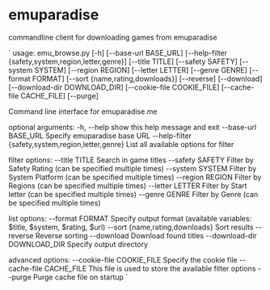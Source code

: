 # emuparadise
commandline client for downloading games from emuparadise

`
usage: emu_browse.py [-h] [--base-url BASE_URL]
                     [--help-filter {safety,system,region,letter,genre}]
                     [--title TITLE] [--safety SAFETY] [--system SYSTEM]
                     [--region REGION] [--letter LETTER] [--genre GENRE]
                     [--format FORMAT] [--sort {name,rating,downloads}]
                     [--reverse] [--download] [--download-dir DOWNLOAD_DIR]
                     [--cookie-file COOKIE_FILE] [--cache-file CACHE_FILE]
                     [--purge]

Command line interface for emuparadise.me

optional arguments:
  -h, --help            show this help message and exit
  --base-url BASE_URL   Specify emuparadise base URL
  --help-filter {safety,system,region,letter,genre}
                        List all available options for filter

filter options:
  --title TITLE         Search in game titles
  --safety SAFETY       Filter by Safety Rating (can be specified multiple
                        times)
  --system SYSTEM       Filter by System Platform (can be specified multiple
                        times)
  --region REGION       Filter by Regions (can be specified multiple times)
  --letter LETTER       Filter by Start letter (can be specified multiple
                        times)
  --genre GENRE         Filter by Genre (can be specified multiple times)

list options:
  --format FORMAT       Specify output format (available variables: $title,
                        $system, $rating, $url)
  --sort {name,rating,downloads}
                        Sort results
  --reverse             Reverse sorting
  --download            Download found titles
  --download-dir DOWNLOAD_DIR
                        Specify output directory

advanced options:
  --cookie-file COOKIE_FILE
                        Specify the cookie file
  --cache-file CACHE_FILE
                        This file is used to store the available filter
                        options
  --purge               Purge cache file on startup
`
